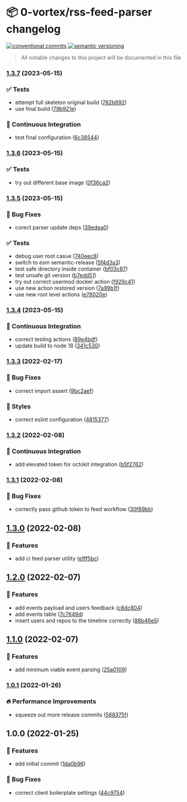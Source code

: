 # 📦 0-vortex/rss-feed-parser changelog

[![conventional commits](https://img.shields.io/badge/conventional%20commits-1.0.0-yellow.svg)](https://conventionalcommits.org)
[![semantic versioning](https://img.shields.io/badge/semantic%20versioning-2.0.0-green.svg)](https://semver.org)

> All notable changes to this project will be documented in this file

### [1.3.7](https://github.com/0-vortex/rss-feed-parser/compare/v1.3.6...v1.3.7) (2023-05-15)


### ✅ Tests

* attempt full skeleton original build ([782b692](https://github.com/0-vortex/rss-feed-parser/commit/782b6922308aecaa38cab9e0c3c10b6bf33c2486))
* use final build ([79b921e](https://github.com/0-vortex/rss-feed-parser/commit/79b921ebc2cb64c22ae9506b7cb834d1c1de006c))


### 🔁 Continuous Integration

* test final configuration ([6c38544](https://github.com/0-vortex/rss-feed-parser/commit/6c385441463553bd8379d3a30cc25aef608fb680))

### [1.3.6](https://github.com/0-vortex/rss-feed-parser/compare/v1.3.5...v1.3.6) (2023-05-15)


### ✅ Tests

* try out different base image ([0f36ca2](https://github.com/0-vortex/rss-feed-parser/commit/0f36ca2b86915e78a9eecbed711b484a7df02829))

### [1.3.5](https://github.com/0-vortex/rss-feed-parser/compare/v1.3.4...v1.3.5) (2023-05-15)


### 🐛 Bug Fixes

* corect parser update deps ([39edea0](https://github.com/0-vortex/rss-feed-parser/commit/39edea09c76409e5934cc144723317634f6bfaca))


### ✅ Tests

* debug user root casue ([740eec8](https://github.com/0-vortex/rss-feed-parser/commit/740eec84bb68eb97202dd50e5bc6a90015a5fe43))
* switch to esm semantic-release ([5f4d3a3](https://github.com/0-vortex/rss-feed-parser/commit/5f4d3a3ab41c5a032b73a2ca4865defcb6aff9d2))
* test safe directory inside container ([bf03c87](https://github.com/0-vortex/rss-feed-parser/commit/bf03c876bfec7ae52d069df17d575e104d83443c))
* test unsafe git version ([b7edd51](https://github.com/0-vortex/rss-feed-parser/commit/b7edd515b5861db73ac33a0e083c5b16d74c326f))
* try out correct usermod docker action ([f929c41](https://github.com/0-vortex/rss-feed-parser/commit/f929c41f1522265d60b99ed0d31251f7b191e459))
* use new action restored version ([7a99b1f](https://github.com/0-vortex/rss-feed-parser/commit/7a99b1f95115bf117f1385f2ad62203f55b91a96))
* use new root level actions ([e78020e](https://github.com/0-vortex/rss-feed-parser/commit/e78020ee9e0eb1dbb55017a83c8344bc34ed19e6))

### [1.3.4](https://github.com/0-vortex/rss-feed-parser/compare/v1.3.3...v1.3.4) (2023-05-15)


### 🔁 Continuous Integration

* correct testing actions ([89e4bdf](https://github.com/0-vortex/rss-feed-parser/commit/89e4bdf55acaf3420fa4c52174d7a362170e149d))
* update build to node 18 ([341c530](https://github.com/0-vortex/rss-feed-parser/commit/341c530f1900eca0b84aa8a41a10a4ae7e063253))

### [1.3.3](https://github.com/0-vortex/rss-feed-parser/compare/v1.3.2...v1.3.3) (2022-02-17)


### 🐛 Bug Fixes

* correct import assert ([9bc2aef](https://github.com/0-vortex/rss-feed-parser/commit/9bc2aeff411723516f307570ebff20250ff2e962))


### 🎨 Styles

* correct eslint configuration ([4815377](https://github.com/0-vortex/rss-feed-parser/commit/4815377adafe5d2d82f4bf330e4f66d2e23a008a))

### [1.3.2](https://github.com/0-vortex/rss-feed-parser/compare/v1.3.1...v1.3.2) (2022-02-08)


### 🔁 Continuous Integration

* add elevated token for octokit integration ([b5f2762](https://github.com/0-vortex/rss-feed-parser/commit/b5f276203745c480b6e538494e63750989c272b0))

### [1.3.1](https://github.com/0-vortex/rss-feed-parser/compare/v1.3.0...v1.3.1) (2022-02-08)


### 🐛 Bug Fixes

* correctly pass github token to feed workflow ([30f89bb](https://github.com/0-vortex/rss-feed-parser/commit/30f89bb703e805d700d480653384f96119738bf3))

## [1.3.0](https://github.com/0-vortex/rss-feed-parser/compare/v1.2.0...v1.3.0) (2022-02-08)


### 🍕 Features

* add ci feed parser utility ([e1ff5bc](https://github.com/0-vortex/rss-feed-parser/commit/e1ff5bc6276c1292b87d9262a7ea4bd8e7c2cb74))

## [1.2.0](https://github.com/0-vortex/rss-feed-parser/compare/v1.1.0...v1.2.0) (2022-02-07)


### 🍕 Features

* add events payload and users feedback ([c8dc804](https://github.com/0-vortex/rss-feed-parser/commit/c8dc80472e47274208bae97c6937a1e25ef10dc9))
* add events table ([7c7649d](https://github.com/0-vortex/rss-feed-parser/commit/7c7649dd64956e71c947028054d36e228eb0bce3))
* insert users and repos to the timeline correctly ([88b46e5](https://github.com/0-vortex/rss-feed-parser/commit/88b46e56e9ff0f046345783b1ecc181d106c7fda))

## [1.1.0](https://github.com/0-vortex/rss-feed-parser/compare/v1.0.1...v1.1.0) (2022-02-07)


### 🍕 Features

* add minimum viable event parsing ([25a0109](https://github.com/0-vortex/rss-feed-parser/commit/25a01097f50e77ab37ea86cc0147246ce84265d3))

### [1.0.1](https://github.com/0-vortex/rss-feed-parser/compare/v1.0.0...v1.0.1) (2022-01-26)


### 🔥 Performance Improvements

* squeeze out more release commits ([568375f](https://github.com/0-vortex/rss-feed-parser/commit/568375f04429c5aea3d95f60de599760521e3169))

## 1.0.0 (2022-01-25)


### 🍕 Features

* add initial commit ([1da0b96](https://github.com/0-vortex/rss-feed-parser/commit/1da0b96edf717fb186d7511824b606aaafb30b3e))


### 🐛 Bug Fixes

* correct client boilerplate settings ([44c9754](https://github.com/0-vortex/rss-feed-parser/commit/44c9754f92b9382426d77e565f5363b7ebc9f943))

